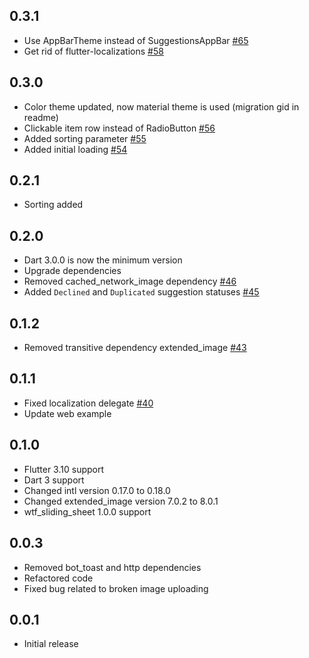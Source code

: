 ## 0.3.1
* Use AppBarTheme instead of SuggestionsAppBar [#65](https://github.com/What-the-Flutter/Suggest-a-Feature/pull/65)
* Get rid of flutter-localizations [#58](https://github.com/What-the-Flutter/Suggest-a-Feature/pull/58)

## 0.3.0
* Color theme updated, now material theme is used (migration gid in readme)
* Clickable item row instead of RadioButton [#56](https://github.com/What-the-Flutter/Suggest-a-Feature/pull/56)
* Added sorting parameter [#55](https://github.com/What-the-Flutter/Suggest-a-Feature/pull/55)
* Added initial loading [#54](https://github.com/What-the-Flutter/Suggest-a-Feature/pull/54)

## 0.2.1
* Sorting added

## 0.2.0
* Dart 3.0.0 is now the minimum version
* Upgrade dependencies
* Removed cached_network_image dependency [#46](https://github.com/What-the-Flutter/Suggest-a-Feature/pull/46)
* Added `Declined` and `Duplicated` suggestion statuses [#45](https://github.com/What-the-Flutter/Suggest-a-Feature/pull/45)

## 0.1.2
* Removed transitive dependency extended_image [#43](https://github.com/What-the-Flutter/Suggest-a-Feature/pull/43)

## 0.1.1
* Fixed localization delegate [#40](https://github.com/What-the-Flutter/Suggest-a-Feature/pull/40)
* Update web example

## 0.1.0
* Flutter 3.10 support
* Dart 3 support
* Changed intl version 0.17.0 to 0.18.0
* Changed extended_image version 7.0.2 to 8.0.1
* wtf_sliding_sheet 1.0.0 support

## 0.0.3
* Removed bot_toast and http dependencies
* Refactored code
* Fixed bug related to broken image uploading

## 0.0.1
* Initial release
